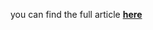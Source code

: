 you can find the full article <b><a href='https://medium.com/towards-data-science/time-series-forecasting-in-the-age-of-genai-make-gradient-boosting-behaves-like-llms-674d9e22e1ce'>here</a></b>
